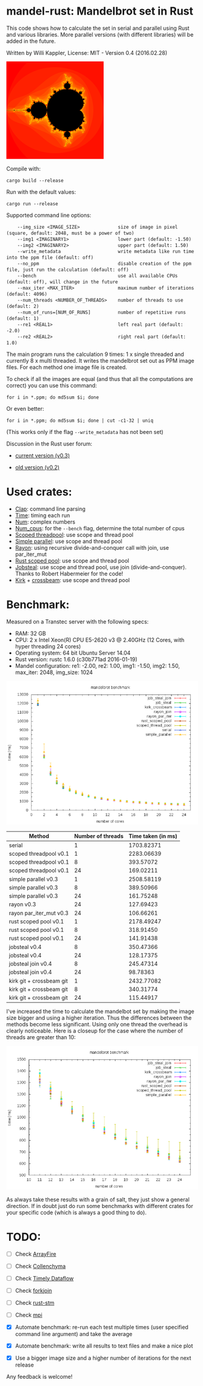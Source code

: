 # mandel-rust: Mandelbrot set in Rust

This code shows how to calculate the set in serial and parallel using Rust and various libraries.
More parallel versions (with different libraries) will be added in the future.

Written by Willi Kappler, License: MIT - Version 0.4 (2016.02.28)

![mandelbrot set](mandel.png)


Compile with:

    cargo build --release

Run with the default values:

    cargo run --release

Supported command line options:

        --img_size <IMAGE_SIZE>              size of image in pixel (square, default: 2048, must be a power of two)
        --img1 <IMAGINARY1>                  lower part (default: -1.50)
        --img2 <IMAGINARY2>                  upper part (default: 1.50)
        --write_metadata                     write metadata like run time into the ppm file (default: off)
        --no_ppm                             disable creation of the ppm file, just run the calculation (default: off)
        --bench                              use all available CPUs (default: off), will change in the future
        --max_iter <MAX_ITER>                maximum number of iterations (default: 4096)
        --num_threads <NUMBER_OF_THREADS>    number of threads to use (default: 2)
        --num_of_runs=[NUM_OF_RUNS]          number of repetitive runs (default: 1)
        --re1 <REAL1>                        left real part (default: -2.0)
        --re2 <REAL2>                        right real part (default: 1.0)

The main program runs the calculation 9 times: 1 x single threaded and currently 8 x multi threaded.
It writes the mandelbrot set out as PPM image files. For each method one image file is created.

To check if all the images are equal (and thus that all the computations are correct) you can use this command:

    for i in *.ppm; do md5sum $i; done

Or even better:

    for i in *.ppm; do md5sum $i; done | cut -c1-32 | uniq

(This works only if the flag `--write_metadata` has not been set)

Discussion in the Rust user forum:

- [current version (v0.3)](https://users.rust-lang.org/t/mandel-rust-v0-3-more-crates-more-options/4468)

- [old version (v0.2)](https://users.rust-lang.org/t/new-version-of-mandel-rust-uses-rayon-added-benchmark/4403)



# Used crates:
- [Clap](https://github.com/kbknapp/clap-rs): command line parsing
- [Time](https://github.com/rust-lang-deprecated/time): timing each run
- [Num](https://github.com/rust-num/num): complex numbers
- [Num_cpus](https://github.com/seanmonstar/num_cpus): for the `--bench` flag, determine the total number of cpus
- [Scoped threadpool](https://github.com/Kimundi/scoped-threadpool-rs): use scope and thread pool
- [Simple parallel](https://github.com/huonw/simple_parallel): use scope and thread pool
- [Rayon](https://github.com/nikomatsakis/rayon): using recursive divide-and-conquer call with join, use par_iter_mut
- [Rust scoped pool](https://github.com/reem/rust-scoped-pool): use scope and thread pool
- [Jobsteal](https://github.com/rphmeier/jobsteal): use scope and thread pool, use join (divide-and-conquer). Thanks to Robert Habermeier for the code!
- [Kirk](https://github.com/kinghajj/kirk) + [crossbeam](https://github.com/aturon/crossbeam): use scope and thread pool

# Benchmark:
Measured on a Transtec server with the following specs:
- RAM: 32 GB
- CPU: 2 x Intel Xeon(R) CPU E5-2620 v3 @ 2.40GHz (12 Cores, with hyper threading 24 cores)
- Operating system: 64 bit Ubuntu Server 14.04
- Rust version: rustc 1.6.0 (c30b771ad 2016-01-19)
- Mandel configuration: re1: -2.00, re2: 1.00, img1: -1.50, img2: 1.50, max_iter: 2048, img_size: 1024


![mandelbrot benchmark plot](plot/mandel_bench.png)


Method | Number of threads | Time taken (in ms)
-------|-------------------|------------------------
serial | 1 | 1703.82371
scoped threadpool v0.1 | 1 | 2283.06639
scoped threadpool v0.1 | 8 | 393.57072
scoped threadpool v0.1 | 24 | 169.02211
simple parallel v0.3 | 1 | 2508.58119
simple parallel v0.3 | 8 | 389.50966
simple parallel v0.3 | 24 | 161.75248
rayon v0.3 | 24 | 127.69423
rayon par_iter_mut v0.3 | 24 | 106.66261
rust scoped pool v0.1 | 1 | 2178.49247
rust scoped pool v0.1 | 8 | 318.91450
rust scoped pool v0.1 | 24 | 141.91438
jobsteal v0.4 | 8 | 350.47366
jobsteal v0.4 | 24 | 128.17375
jobsteal join v0.4 | 8 | 245.47314
jobsteal join v0.4 | 24 | 98.78363
kirk git + crossbeam git | 1 | 2432.77082
kirk git + crossbeam git | 8 | 340.31774
kirk git + crossbeam git | 24 | 115.44917

I've increased the time to calculate the mandelbot set by making the image size bigger and using a higher iteration.
Thus the differences between the methods become less significant.
Using only one thread the overhead is clearly noticeable. Here is a closeup for the case where the number of threads are greater than 10:


![mandelbrot benchmark plot closeup](plot/mandel_bench_closeup.png)


As always take these results with a grain of salt, they just show a general direction.
If in doubt just do run some benchmarks with different crates for your specific code (which is always a good thing to do).

# TODO:
- [ ] Check [ArrayFire](https://github.com/arrayfire/arrayfire-rust)
- [ ] Check [Collenchyma](https://github.com/autumnai/collenchyma)
- [ ] Check [Timely Dataflow](https://github.com/frankmcsherry/timely-dataflow)
- [ ] Check [forkjoin](https://github.com/faern/forkjoin)
- [ ] Check [rust-stm](https://github.com/Marthog/rust-stm)
- [ ] Check [mpi](https://github.com/bsteinb/rsmpi)

- [x] Automate benchmark: re-run each test multiple times (user specified command line argument) and take the average
- [x] Automate benchmark: write all results to text files and make a nice plot

- [x] Use a bigger image size and a higher number of iterations for the next release

Any feedback is welcome!

